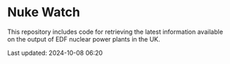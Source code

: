 # Nuke Watch

This repository includes code for retrieving the latest information available on the output of EDF nuclear power plants in the UK.

Last updated: 2024-10-08 06:20